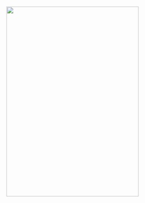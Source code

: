 <p align="center">
 <img src="https://count.getloli.com/get/@:Warasugi-777?theme=rule34" alt="" /
</p>
<p align="center">
 <img src="https://discord.com/widget?id=895423736432459820" width="350" height="500" allowtransparency="true" sandbox="allow-popups allow-popups-to-escape-sandbox allow-same-origin allow-scripts alt="" /
</p>
